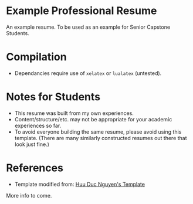 # Example Professional Resume
An example resume. To be used as an example for Senior Capstone Students.

# Compilation
* Dependancies require use of `xelatex` or `lualatex` (untested).

# Notes for Students
* This resume was built from my own experiences.
* Content/structure/etc. may not be appropriate for your academic experiences so far.
* To avoid everyone building the same resume, please avoid using this template. (There are many similarly constructed resumes out there that look just fine.)

# References
* Template modified from: [Huu Duc Nguyen's Template](https://www.overleaf.com/latex/templates/curriculum-vitae-latex/jqztwqchhypk)

More info to come.